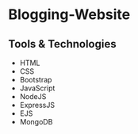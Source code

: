 # Blogging-Website

## Tools & Technologies
<ul>
  <li> HTML </li>
  <li> CSS </li>
  <li> Bootstrap </li>
  <li> JavaScript </li>
  <li> NodeJS </li>
  <li> ExpressJS </li>
  <li> EJS </li>
  <li> MongoDB </li>
  </ul>
